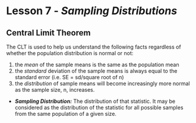 # Lesson 7 - _Sampling Distributions_

## Central Limit Theorem

The CLT is used to help us understand the following facts regardless of whether the population distribution is normal or not:
1. the _mean_ of the sample means is the same as the population mean
2. the _standard_ deviation of the sample means is always equal to the standard error (i.e. SE = sd/square root of n)
3. the _distribution_ of sample means will become increasingly more normal as the sample size, n, increases.

- **_Sampling Distribution:_** The distribution of that statistic. It may be considered as the distribution of the statistic for all possible samples from the same population of a given size.
